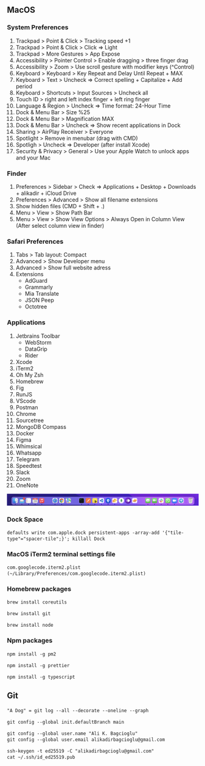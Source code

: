 
## MacOS

### System Preferences 

1. Trackpad > Point & Click > Tracking speed +1
2. Trackpad > Point & Click > Click => Light
3. Trackpad > More Gestures > App Expose
4. Accessibility > Pointer Control > Enable dragging > three finger drag
5. Accessibility > Zoom > Use scroll gesture with modifier keys (^Control)
6. Keyboard > Keyboard > Key Repeat and Delay Until Repeat + MAX
7. Keyboard > Text > Uncheck => Correct spelling + Capitalize + Add period
8. Keyboard > Shortcuts > Input Sources > Uncheck all
9. Touch ID > right and left index finger + left ring finger
10. Language & Region > Uncheck => Time format: 24-Hour Time
11. Dock & Menu Bar > Size %25 
12. Dock & Menu Bar > Magnification MAX
13. Dock & Menu Bar > Uncheck => Show recent applications in Dock
14. Sharing > AirPlay Receiver > Everyone
15. Spotlight > Remove in menubar (drag with CMD)
16. Spotligh > Uncheck => Developer (after install Xcode)
17. Security & Privacy > General > Use your Apple Watch to unlock apps and your Mac

### Finder

1. Preferences > Sidebar > Check => Applications + Desktop + Downloads + alikadir + iCloud Drive
2. Preferences > Advanced > Show all filename extensions
3. Show hidden files (CMD + Shift + .)
4. Menu > View > Show Path Bar
5. Menu > View > Show View Options > Always Open in Column View (After select column view in finder)

### Safari Preferences

1. Tabs > Tab layout: Compact
2. Advanced > Show Developer menu
3. Advanced > Show full website adress
4. Extensions 
   - AdGuard
   - Grammarly
   - Mia Translate
   - JSON Peep
   - Octotree

### Applications

1. Jetbrains Toolbar
   - WebStorm
   - DataGrip
   - Rider
3. Xcode
4. iTerm2
5. Oh My Zsh
6. Homebrew
8. Fig
10. RunJS
11. VScode
12. Postman
13. Chrome
14. Sourcetree
15. MongoDB Compass
16. Docker
17. Figma
18. Whimsical
19. Whatsapp
20. Telegram
21. Speedtest
22. Slack
23. Zoom
24. OneNote

![my macos dock](https://raw.githubusercontent.com/alikadir/configs/main/dock.png)

### Dock Space
```
defaults write com.apple.dock persistent-apps -array-add '{"tile-type"="spacer-tile";}'; killall Dock
```

### MacOS iTerm2 terminal settings file
```
com.googlecode.iterm2.plist (~/Library/Preferences/com.googlecode.iterm2.plist)
```

### Homebrew packages
```
brew install coreutils
```
```
brew install git
```
```
brew install node
```

### Npm packages
```
npm install -g pm2
```
```
npm install -g prettier
```
```
npm install -g typescript
```

## Git
```
"A Dog" = git log --all --decorate --oneline --graph
```
```
git config --global init.defaultBranch main
```
```
git config --global user.name "Ali K. Bagcioglu"
git config --global user.email alikadirbagcioglu@gmail.com
```
```
ssh-keygen -t ed25519 -C "alikadirbagcioglu@gmail.com"
cat ~/.ssh/id_ed25519.pub 
```


